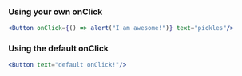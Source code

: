 ### Using your own onClick

```jsx
<Button onClick={() => alert("I am awesome!")} text="pickles"/>
```

### Using the default onClick
```jsx
<Button text="default onClick!"/>
```
